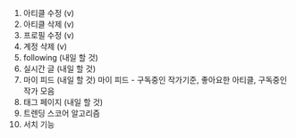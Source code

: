 1. 아티클 수정 (v)
2. 아티클 삭제 (v)
3. 프로필 수정 (v)
4. 계정 삭제 (v)
5. following (내일 할 것)
6. 실시간 글 (내일 할 것)
7. 마이 피드 (내일 할 것) 마이 피드 - 구독중인 작가기준, 좋아요한 아티클, 구독중인 작가 모음
8. 태그 페이지 (내일 할 것)
9. 트렌딩 스코어 알고리즘
10. 서치 기능
